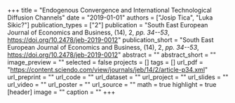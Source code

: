 +++
title = "Endogenous Convergence and International Technological Diffusion Channels"
date = "2019-01-01"
authors = ["Josip Tica", "Luka Sikic?"]
publication_types = ["2"]
publication = "South East European Journal of Economics and Business, (14), 2, _pp. 34--53_, https://doi.org/10.2478/jeb-2019-0012"
publication_short = "South East European Journal of Economics and Business, (14), 2, _pp. 34--53_, https://doi.org/10.2478/jeb-2019-0012"
abstract = ""
abstract_short = ""
image_preview = ""
selected = false
projects = []
tags = []
url_pdf = "https://content.sciendo.com/view/journals/jeb/14/2/article-p34.xml"
url_preprint = ""
url_code = ""
url_dataset = ""
url_project = ""
url_slides = ""
url_video = ""
url_poster = ""
url_source = ""
math = true
highlight = true
[header]
image = ""
caption = ""
+++
